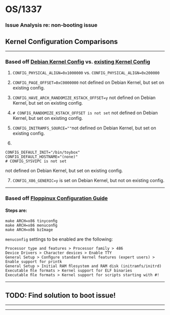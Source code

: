 # OS/1337
### Issue Analysis re:  non-booting issue
## Kernel Configuration Comparisons

---

### Based off [Debian Kernel Config](docu/external/debian/config) vs. [existing Kernel Config](build/0.CORE/build/linux/linux-6.6.1-i486-minimal.config)


1.  ``CONFIG_PHYSICAL_ALIGN=0x1000000`` vs. ``CONFIG_PHYSICAL_ALIGN=0x200000``
2. ``CONFIG_PAGE_OFFSET=0xC0000000`` not defined on Debian Kernel, but set on existing config.
3. ``CONFIG_HAVE_ARCH_RANDOMIZE_KSTACK_OFFSET=y`` not defined on Debian Kernel, but set on existing config.
4. ``# CONFIG_RANDOMIZE_KSTACK_OFFSET is not set`` not defined on Debian Kernel, but set on existing config.
5. ``CONFIG_INITRAMFS_SOURCE=""``not defined on Debian Kernel, but set on existing config.

6. 
```
CONFIG_DEFAULT_INIT="/bin/toybox"
CONFIG_DEFAULT_HOSTNAME="(none)"
# CONFIG_SYSVIPC is not set
```
not defined on Debian Kernel, but set on existing config.

7. ``CONFIG_X86_GENERIC=y`` is set on Debian Kernel, but not on existing config.

---

### Based off [Floppinux Configuration Guide](docu/external/floppinux/floppinux-manual.pdf)

#### Steps are:
```
make ARCH=x86 tinyconﬁg
make ARCH=x86 menuconﬁg
make ARCH=x86 bzImage
```

``menuconfig`` settings to be enabled are the following:
```
Processor type and features > Processor family > 486
Device Drivers > Character devices > Enable TTY
General Setup > Conﬁgure standard kernel features (expert users) > Enable support for printk
General Setup > Initial RAM ﬁlesystem and RAM disk (initramfs/initrd)
Executable ﬁle formats > Kernel support for ELF binaries
Executable ﬁle formats > Kernel support for scripts starting with #!
```

---

## TODO: Find solution to boot issue!

---

---
